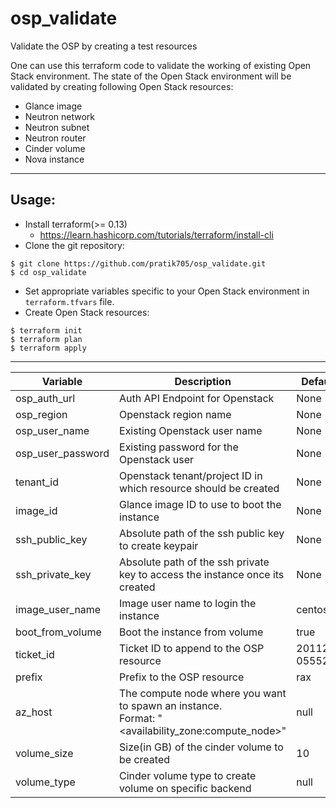 # osp_validate
Validate the OSP by creating a test resources

One can use this terraform code to validate the working of existing Open Stack environment. The state of the Open Stack environment will be validated by creating following Open Stack resources:

  - Glance image
  - Neutron network
  - Neutron subnet
  - Neutron router
  - Cinder volume
  - Nova instance
---

## Usage:
- Install terraform(>= 0.13)
  - https://learn.hashicorp.com/tutorials/terraform/install-cli 
- Clone the git repository:  
```
$ git clone https://github.com/pratik705/osp_validate.git
$ cd osp_validate
```
- Set appropriate variables specific to your Open Stack environment in `terraform.tfvars` file.
- Create Open Stack resources:
```
$ terraform init
$ terraform plan
$ terraform apply
```
---
| Variable          | Description                                                                    | Default          | Required  |
|-------------------|--------------------------------------------------------------------------------|------------------|-----------|
| osp_auth_url      | Auth API Endpoint for Openstack                                                | None             |Yes        |
| osp_region        | Openstack region name                                                          | None             |Yes        |
| osp_user_name     | Existing Openstack user name                                                   | None             |Yes        |
| osp_user_password | Existing password for the Openstack user                                       | None             |Yes        |
| tenant_id         | Openstack tenant/project ID in which resource should be created                | None             |Yes        |
| image_id          | Glance image ID to use to boot the instance                                    | None             |Yes        |
| ssh_public_key    | Absolute path of the ssh public key to create keypair                          | None             |Yes        |
| ssh_private_key   | Absolute path of the ssh private key to access the instance once its created   | None             |Yes        |
| image_user_name   | Image user name to login the instance                                          | centos           |No         |
| boot_from_volume  | Boot the instance from volume                                                  | true             |No         |
| ticket_id         | Ticket ID to append to the OSP resource                                        | 201120-05552     |No         |
| prefix            | Prefix to the OSP resource                                                     | rax              |No         |
| az_host           | The compute node where you want to spawn an instance.<br>Format: "<availability_zone:compute_node>"   | null             |No        |
| volume_size       | Size(in GB) of the cinder volume to be created                                 | 10               |No         |
| volume_type       | Cinder volume type to create volume on specific backend                        | null             |No         |

